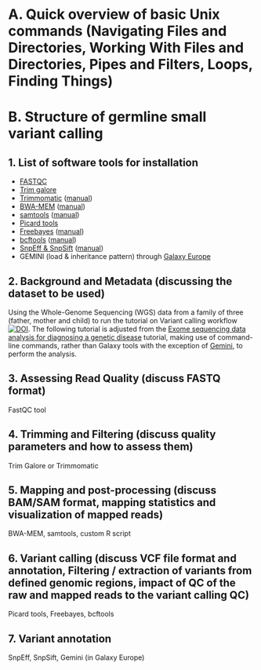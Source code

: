 # A. Quick overview of basic Unix commands (Navigating Files and Directories, Working With Files and Directories, Pipes and Filters, Loops, Finding Things)  

# B. Structure of germline small variant calling

## 1. List of software tools for installation

- [FASTQC](https://www.bioinformatics.babraham.ac.uk/projects/fastqc/)
- [Trim galore](https://www.bioinformatics.babraham.ac.uk/projects/trim_galore/)
- [Trimmomatic](http://www.usadellab.org/cms/?page=trimmomatic) ([manual](http://www.usadellab.org/cms/uploads/supplementary/Trimmomatic/TrimmomaticManual_V0.32.pdf))
- [BWA-MEM](https://anaconda.org/bioconda/bwa) ([manual](https://bio-bwa.sourceforge.net/bwa.shtml))
- [samtools](https://anaconda.org/bioconda/samtools) ([manual](https://www.htslib.org/doc/))
- [Picard tools](https://anaconda.org/bioconda/picard)
- [Freebayes](https://anaconda.org/bioconda/freebayes) ([manual](https://github.com/freebayes/freebayes))
- [bcftools](https://anaconda.org/bioconda/bcftools) ([manual](https://samtools.github.io/bcftools/bcftools.html))
- [SnpEff & SnpSift](http://pcingola.github.io/SnpEff/) ([manual]())
- GEMINI (load & inheritance pattern) through [Galaxy Europe](https://usegalaxy.eu/)

## 2. Background and Metadata (discussing the dataset to be used)

Using the Whole-Genome Sequencing (WGS) data from a family of three (father, mother and child) to run the tutorial on Variant calling workflow [![DOI](https://zenodo.org/badge/DOI/10.5281/zenodo.3243160.svg)](https://doi.org/10.5281/zenodo.3243160). The following tutorial is adjusted from the [Exome sequencing data analysis for diagnosing a genetic disease](https://training.galaxyproject.org/training-material/topics/variant-analysis/tutorials/exome-seq/tutorial.html) tutorial, making use of command-line commands, rather than Galaxy tools with the exception of [Gemini](https://doi.org/10.1371/journal.pcbi.1003153), to perform the analysis.

## 3. Assessing Read Quality (discuss FASTQ format)

FastQC tool

## 4. Trimming and Filtering (discuss quality parameters and how to assess them)

Trim Galore or Trimmomatic

## 5. Mapping and post-processing (discuss BAM/SAM format, mapping statistics and visualization of mapped reads)

BWA-MEM, samtools, custom R script 

## 6. Variant calling (discuss VCF file format and annotation, Filtering / extraction of variants from defined genomic regions, impact of QC of the raw and mapped reads to the variant calling QC)

Picard tools, Freebayes, bcftools

## 7. Variant annotation

SnpEff, SnpSift, Gemini (in Galaxy Europe)
